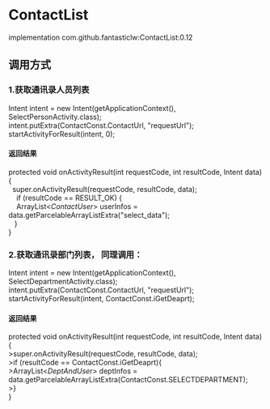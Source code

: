 # ContactList
implementation com.github.fantasticlw:ContactList:0.12

## 调用方式

### 1.获取通讯录人员列表
Intent intent = new Intent(getApplicationContext(), SelectPersonActivity.class);<br/>
intent.putExtra(ContactConst.ContactUrl, "requestUrl");<br/>
startActivityForResult(intent, 0);<br/>

#### 返回结果
protected void onActivityResult(int requestCode, int resultCode, Intent data) {<br/>
&nbsp;&nbsp;super.onActivityResult(requestCode, resultCode, data);<br/>
&nbsp;&nbsp;&nbsp;&nbsp;if (resultCode == RESULT_OK) {<br/>
&nbsp;&nbsp;&nbsp;&nbsp;ArrayList<*ContactUser*> userInfos = data.getParcelableArrayListExtra("select_data");<br/>
&nbsp;&nbsp;&nbsp;}<br/>
}<br/>
    
### 2.获取通讯录部门列表， 同理调用：
Intent intent = new Intent(getApplicationContext(), SelectDepartmentActivity.class);<br/>
intent.putExtra(ContactConst.ContactUrl, "requestUrl");<br/>
startActivityForResult(intent, ContactConst.iGetDeaprt);<br/>

#### 返回结果
protected void onActivityResult(int requestCode, int resultCode, Intent data) {<br/>
    >super.onActivityResult(requestCode, resultCode, data);<br/>
        >if (resultCode == ContactConst.iGetDeaprt){<br/>
            >ArrayList<*DeptAndUser*> deptInfos = data.getParcelableArrayListExtra(ContactConst.SELECTDEPARTMENT);<br/>
        >}<br/>
}<br/>                                                                                                                                         



